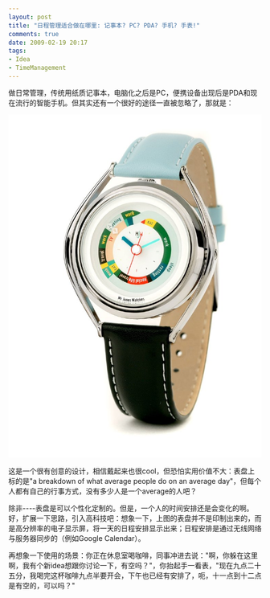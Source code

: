 ```yaml
---
layout: post
title: "日程管理适合做在哪里: 记事本? PC? PDA? 手机? 手表!"
comments: true
date: 2009-02-19 20:17
tags:
- Idea
- TimeManagement
---
```

做日常管理，传统用纸质记事本，电脑化之后是PC，便携设备出现后是PDA和现在流行的智能手机。但其实还有一个很好的途径一直被忽略了，那就是：

[![](/attachments/2009/2/watch.jpg)](http://www.mrjoneswatches.com/average-day/)

这是一个很有创意的设计，相信戴起来也很cool，但恐怕实用价值不大：表盘上标的是"a breakdown of what average people do on an average day"，但每个人都有自己的行事方式，没有多少人是一个average的人吧？

除非----表盘是可以个性化定制的。但是，一个人的时间安排还是会变化的啊。好，扩展一下思路，引入高科技吧：想象一下，上图的表盘并不是印制出来的，而是高分辨率的电子显示屏，将一天的日程安排显示出来；日程安排是通过无线网络与服务器同步的（例如Google Calendar）。

再想象一下使用的场景：你正在休息室喝咖啡，同事冲进去说："啊，你躲在这里啊，我有个新idea想跟你讨论一下，有空吗？"，你抬起手一看表，"现在九点二十五分，我喝完这杯咖啡九点半要开会，下午也已经有安排了，呃，十一点到十二点是有空的，可以吗？"
